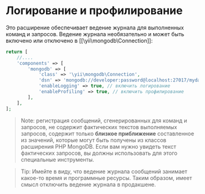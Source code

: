 Логирование и профилирование
=====================

Это расширение обеспечивает ведение журнала для выполненных команд и запросов.
Ведение журнала необязательно и может быть включено или отключено в [[\yii\mongodb\Connection]]:

```php
return [
    //....
    'components' => [
        'mongodb' => [
            'class' => '\yii\mongodb\Connection',
            'dsn' => 'mongodb://developer:password@localhost:27017/mydatabase',
            'enableLogging' => true, // включить логирование
            'enableProfiling' => true, // включить профилирование
        ],
    ],
];
```
> Note: регистрация сообщений, сгенерированных для команд и запросов, не содержит фактических текстов выполняемых запросов, содержит только **близкое приближение** составленное из значений, которые могут быть получены из классов расширения PHP MongoDB.
  Если вам нужно увидеть текст фактических запросов, вы должны использовать для этого специальные инструменты.

> Tip: Имейте в виду, что ведение журнала сообщений занимает какое-то время и программные ресурсы. Таким образом, имеет смысл отключить ведение журнала в продакшене.
